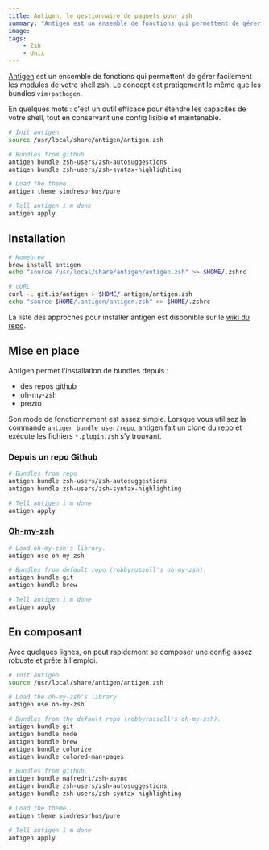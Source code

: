 ```yaml
---
title: Antigen, le gestionnaire de paquets pour zsh
summary: "Antigen est un ensemble de fonctions qui permettent de gérer facilement les modules de votre shell zsh. Le concept est pratiqement le même que les bundles vim+pathogen."
image:
tags:
    - Zsh
    - Unix
---
```


[Antigen](http://github.com/zsh-users/antigen) est un ensemble de fonctions qui permettent de gérer facilement les modules de votre shell zsh. Le concept est pratiqement le même que les bundles `vim+pathogen`.

En quelques mots : c'est un outil efficace pour étendre les capacités de votre shell, tout en conservant une config lisible et maintenable.

```zsh
# Init antigen
source /usr/local/share/antigen/antigen.zsh

# Bundles from github
antigen bundle zsh-users/zsh-autosuggestions
antigen bundle zsh-users/zsh-syntax-highlighting

# Load the theme.
antigen theme sindresorhus/pure

# Tell antigen i'm done
antigen apply
```


## Installation

```zsh
# Homebrew
brew install antigen
echo "source /usr/local/share/antigen/antigen.zsh" >> $HOME/.zshrc
```

```zsh
# cURL
curl -L git.io/antigen > $HOME/.antigen/antigen.zsh
echo "source $HOME/.antigen/antigen.zsh" >> $HOME/.zshrc
```

La liste des approches pour installer antigen est disponible sur le [wiki du repo](https://github.com/zsh-users/antigen/wiki/Installation).

## Mise en place

Antigen permet l'installation de bundles depuis :
- des repos github
- oh-my-zsh
- prezto

Son mode de fonctionnement est assez simple. Lorsque vous utilisez la commande `antigen bundle user/repo`, antigen fait un clone du repo et exécute les fichiers `*.plugin.zsh` s'y trouvant.

### Depuis un repo Github

```zsh
# Bundles from repo
antigen bundle zsh-users/zsh-autosuggestions
antigen bundle zsh-users/zsh-syntax-highlighting

# Tell antigen i'm done
antigen apply
```


### [Oh-my-zsh](https://github.com/robbyrussell/oh-my-zsh/tree/master/plugins)


```zsh
# Load oh-my-zsh's library.
antigen use oh-my-zsh

# Bundles from default repo (robbyrussell's oh-my-zsh).
antigen bundle git
antigen bundle brew

# Tell antigen i'm done
antigen apply
```

## En composant

Avec quelques lignes, on peut rapidement se composer une config assez robuste et prête à l'emploi.

```zsh
# Init antigen
source /usr/local/share/antigen/antigen.zsh

# Load the oh-my-zsh's library.
antigen use oh-my-zsh

# Bundles from the default repo (robbyrussell's oh-my-zsh).
antigen bundle git
antigen bundle node
antigen bundle brew
antigen bundle colorize
antigen bundle colored-man-pages

# Bundles from github.
antigen bundle mafredri/zsh-async
antigen bundle zsh-users/zsh-autosuggestions
antigen bundle zsh-users/zsh-syntax-highlighting

# Load the theme.
antigen theme sindresorhus/pure

# Tell antigen i'm done
antigen apply
```
